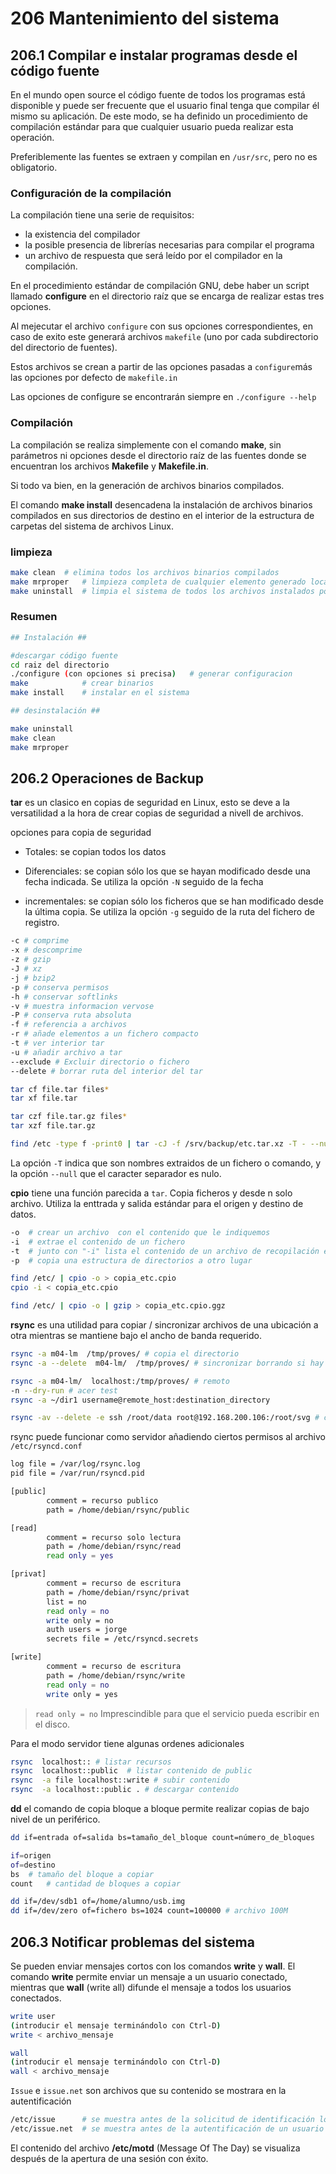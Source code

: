 # 206 Mantenimiento del sistema

## 206.1 Compilar e instalar programas desde el código fuente

En el mundo open source el código fuente de todos los programas está disponible y puede ser frecuente que el usuario final tenga que compilar él mismo su aplicación. De este modo, se ha definido un procedimiento de compilación estándar para que cualquier usuario pueda realizar esta operación.

Preferiblemente las fuentes se extraen y compilan en `/usr/src`, pero no es obligatorio.

### Configuración de la compilación

La compilación tiene una serie de requisitos: 

- la existencia del compilador
- la posible presencia de librerías necesarias para compilar el programa
- un archivo de respuesta que será leído por el compilador en la compilación.

En el procedimiento estándar de compilación GNU, debe haber un script llamado **configure** en el directorio raíz que se encarga de realizar estas tres opciones.

Al mejecutar el archivo `configure` con sus opciones correspondientes, en caso de exito este generará archivos `makefile` (uno por cada subdirectorio del directorio de fuentes).

Estos archivos se crean a partir de las opciones pasadas a `configure`más las opciones por defecto de `makefile.in` 

Las opciones de configure se encontrarán siempre en `./configure --help`

### Compilación

La compilación se realiza simplemente con el comando **make**, sin parámetros ni opciones desde el directorio raíz de las fuentes donde se encuentran los archivos **Makefile** y **Makefile.in**.

Si todo va bien, en la generación de archivos binarios compilados.

El comando **make install** desencadena la instalación de archivos binarios compilados en sus directorios de destino en el interior de la estructura de carpetas del sistema de archivos Linux.

### limpieza

```bash
make clean	# elimina todos los archivos binarios compilados
make mrproper	# limpieza completa de cualquier elemento generado localmente,(binarios y makefiles)
make uninstall	# limpia el sistema de todos los archivos instalados por el comando make install.
```

### Resumen

```bash
## Instalación ##

#descargar código fuente
cd raiz del directorio
./configure (con opciones si precisa)	# generar configuracion
make			# crear binarios
make install	# instalar en el sistema

## desinstalación ##

make uninstall
make clean
make mrproper
```





## 206.2 Operaciones de Backup

**tar** es un clasico en copias de seguridad en Linux, esto se deve a la versatilidad a la hora de crear copias de seguridad a nivell de archivos.

opciones para copia de seguridad

- Totales: se copian todos los datos

- Diferenciales: se copian sólo los que se hayan modificado desde una fecha indicada. Se utiliza la opción `-N` seguido de la fecha
- incrementales: se copian sólo los ficheros que se han modificado desde la última copia. Se utiliza la opción `-g` seguido de la ruta del fichero de registro.

```bash
-c # comprime
-x # descomprime
-z # gzip
-J # xz
-j # bzip2
-p # conserva permisos
-h # conservar softlinks
-v # muestra informacion vervose
-P # conserva ruta absoluta
-f # referencia a archivos       
-r # añade elementos a un fichero compacto
-t # ver interior tar
-u # añadir archivo a tar
--exclude # Excluir directorio o fichero
--delete # borrar ruta del interior del tar
```



```bash
tar cf file.tar files*
tar xf file.tar

tar czf file.tar.gz files*
tar xzf file.tar.gz

find /etc -type f -print0 | tar -cJ -f /srv/backup/etc.tar.xz -T - --null
```

La opción `-T` indica que son nombres extraidos de un fichero o comando, y la opción `--null` que el caracter separador es nulo.



**cpio** tiene una función parecida a `tar`. Copia ficheros  y desde n solo archivo. Utiliza la enttrada y salida estándar para el origen y destino de datos.

```bash
-o	# crear un archivo  con el contenido que le indiquemos
-i 	# extrae el contenido de un fichero
-t 	# junto con "-i" lista el contenido de un archivo de recopilación existente
-p	# copia una estructura de directorios a otro lugar

find /etc/ | cpio -o > copia_etc.cpio
cpio -i < copia_etc.cpio

find /etc/ | cpio -o | gzip > copia_etc.cpio.ggz
```





**rsync** es una utilidad para copiar / sincronizar archivos de una ubicación a otra mientras se mantiene bajo el ancho de banda requerido. 

```bash
rsync -a m04-lm  /tmp/proves/ # copia el directorio
rsync -a --delete  m04-lm/  /tmp/proves/ # sincronizar borrando si hay cambios

rsync -a m04-lm/  localhost:/tmp/proves/ # remoto
-n --dry-run # acer test
rsync -a ~/dir1 username@remote_host:destination_directory

rsync -av --delete -e ssh /root/data root@192.168.200.106:/root/svg # conexion segura
```



rsync puede funcionar como servidor añadiendo ciertos permisos al archivo `/etc/rsyncd.conf `

```bash
log file = /var/log/rsync.log
pid file = /var/run/rsyncd.pid

[public]
        comment = recurso publico
        path = /home/debian/rsync/public

[read]
        comment = recurso solo lectura
        path = /home/debian/rsync/read
        read only = yes

[privat]
        comment = recurso de escritura
        path = /home/debian/rsync/privat
        list = no
        read only = no
        write only = no
        auth users = jorge
        secrets file = /etc/rsyncd.secrets

[write]
        comment = recurso de escritura
        path = /home/debian/rsync/write
        read only = no
        write only = yes
```

> `read only = no` Imprescindible para que el servicio pueda escribir en el disco.

Para el modo servidor tiene algunas ordenes adicionales

```bash
rsync  localhost:: # listar recursos
rsync  localhost::public  # listar contenido de public
rsync  -a file localhost::write # subir contenido
rsync  -a localhost::public . # descargar contenido
```



**dd**  el comando de copia bloque a bloque permite realizar copias de bajo nivel de un periférico.

```bash
dd if=entrada of=salida bs=tamaño_del_bloque count=número_de_bloques 

if=origen
of=destino
bs 	# tamaño del bloque a copiar
count	# cantidad de bloques a copiar

dd if=/dev/sdb1 of=/home/alumno/usb.img
dd if=/dev/zero of=fichero bs=1024 count=100000 # archivo 100M
```



## 206.3 Notificar problemas del sistema



Se pueden enviar mensajes cortos con los comandos **write** y **wall**. El comando **write** permite enviar un mensaje a un usuario conectado, mientras que **wall** (write all) difunde el mensaje a todos los usuarios conectados.

```bash
write user
(introducir el mensaje terminándolo con Ctrl-D) 
write < archivo_mensaje 

wall 
(introducir el mensaje terminándolo con Ctrl-D) 
wall < archivo_mensaje 
```



`Issue` e `issue.net` son archivos que su contenido se mostrara en la autentificación

```bash
/etc/issue 		# se muestra antes de la solicitud de identificación local 
/etc/issue.net	# se muestra antes de la autentificación de un usuario que se conecte por telnet.
```



El contenido del archivo **/etc/motd** (Message Of The Day) se visualiza después de la apertura de una sesión con éxito.

